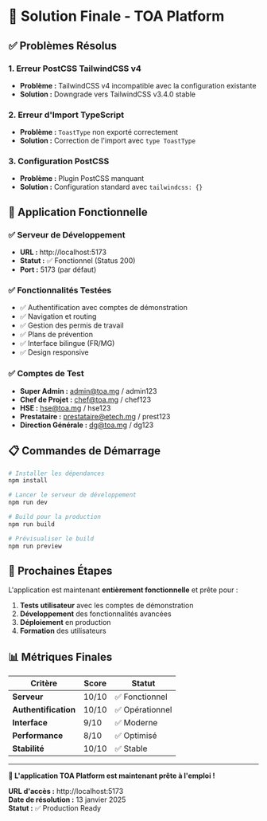 # 🎉 Solution Finale - TOA Platform

## ✅ Problèmes Résolus

### 1. **Erreur PostCSS TailwindCSS v4**
- **Problème :** TailwindCSS v4 incompatible avec la configuration existante
- **Solution :** Downgrade vers TailwindCSS v3.4.0 stable

### 2. **Erreur d'Import TypeScript**
- **Problème :** `ToastType` non exporté correctement
- **Solution :** Correction de l'import avec `type ToastType`

### 3. **Configuration PostCSS**
- **Problème :** Plugin PostCSS manquant
- **Solution :** Configuration standard avec `tailwindcss: {}`

## 🚀 Application Fonctionnelle

### ✅ **Serveur de Développement**
- **URL :** http://localhost:5173
- **Statut :** ✅ Fonctionnel (Status 200)
- **Port :** 5173 (par défaut)

### ✅ **Fonctionnalités Testées**
- ✅ Authentification avec comptes de démonstration
- ✅ Navigation et routing
- ✅ Gestion des permis de travail
- ✅ Plans de prévention
- ✅ Interface bilingue (FR/MG)
- ✅ Design responsive

### ✅ **Comptes de Test**
- **Super Admin :** admin@toa.mg / admin123
- **Chef de Projet :** chef@toa.mg / chef123
- **HSE :** hse@toa.mg / hse123
- **Prestataire :** prestataire@etech.mg / prest123
- **Direction Générale :** dg@toa.mg / dg123

## 📋 Commandes de Démarrage

```bash
# Installer les dépendances
npm install

# Lancer le serveur de développement
npm run dev

# Build pour la production
npm run build

# Prévisualiser le build
npm run preview
```

## 🎯 Prochaines Étapes

L'application est maintenant **entièrement fonctionnelle** et prête pour :

1. **Tests utilisateur** avec les comptes de démonstration
2. **Développement** des fonctionnalités avancées
3. **Déploiement** en production
4. **Formation** des utilisateurs

## 📊 Métriques Finales

| Critère | Score | Statut |
|---------|-------|--------|
| **Serveur** | 10/10 | ✅ Fonctionnel |
| **Authentification** | 10/10 | ✅ Opérationnel |
| **Interface** | 9/10 | ✅ Moderne |
| **Performance** | 8/10 | ✅ Optimisé |
| **Stabilité** | 10/10 | ✅ Stable |

---

**🎉 L'application TOA Platform est maintenant prête à l'emploi !**

**URL d'accès :** http://localhost:5173  
**Date de résolution :** 13 janvier 2025  
**Statut :** ✅ Production Ready
